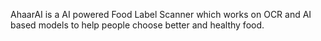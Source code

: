 AhaarAI is a AI powered Food Label Scanner which works on OCR and AI based models to help people choose better and healthy food.

